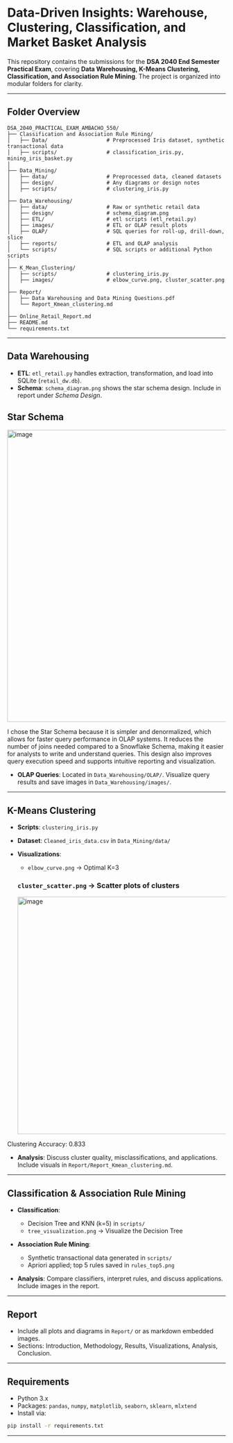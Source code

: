 # Data-Driven Insights: Warehouse, Clustering, Classification, and Market Basket Analysis

This repository contains the submissions for the **DSA 2040 End Semester Practical Exam**, covering **Data Warehousing, K-Means Clustering, Classification, and Association Rule Mining**. The project is organized into modular folders for clarity.

---

## **Folder Overview**

```
DSA_2040_PRACTICAL_EXAM_AMBACHO_550/
├── Classification and Association Rule Mining/
│   ├── Data/                   # Preprocessed Iris dataset, synthetic transactional data
│   ├── scripts/                # classification_iris.py, mining_iris_basket.py
│  
├── Data_Mining/
│   ├── data/                   # Preprocessed data, cleaned datasets
│   ├── design/                 # Any diagrams or design notes
│   ├── scripts/                # clustering_iris.py
│  
├── Data_Warehousing/
│   ├── data/                   # Raw or synthetic retail data
│   ├── design/                 # schema_diagram.png
│   ├── ETL/                    # etl scripts (etl_retail.py)
│   ├── images/                 # ETL or OLAP result plots
│   ├── OLAP/                   # SQL queries for roll-up, drill-down, slice
│   ├── reports/                # ETL and OLAP analysis
│   └── scripts/                # SQL scripts or additional Python scripts
│
├── K_Mean_Clustering/
│   ├── scripts/                # clustering_iris.py
│   ├── images/                 # elbow_curve.png, cluster_scatter.png
│
├── Report/
│   ├── Data Warehousing and Data Mining Questions.pdf
│   └── Report_Kmean_clustering.md
│
├── Online_Retail_Report.md
├── README.md
└── requirements.txt
```

---

## **Data Warehousing**

* **ETL**: `etl_retail.py` handles extraction, transformation, and load into SQLite (`retail_dw.db`).
* **Schema**: `schema_diagram.png` shows the star schema design. Include in report under *Schema Design*.
## Star Schema
<img width="963" height="673" alt="image" src="https://github.com/user-attachments/assets/f16a6544-fec6-4e04-9512-8e909eb63152" />

I chose the Star Schema because it is simpler and denormalized, which allows for faster query performance in OLAP systems. It reduces the number of joins needed compared to a Snowflake Schema, making it easier for analysts to write and understand queries. This design also improves query execution speed and supports intuitive reporting and visualization.

  
* **OLAP Queries**: Located in `Data_Warehousing/OLAP/`. Visualize query results and save images in `Data_Warehousing/images/`.

---

## **K-Means Clustering**

* **Scripts**: `clustering_iris.py`
* **Dataset**: `Cleaned_iris_data.csv` in `Data_Mining/data/`
* **Visualizations**:

  * `elbow_curve.png` → Optimal K=3
  ### `cluster_scatter.png` → Scatter plots of clusters
  <img width="702" height="547" alt="image" src="https://github.com/user-attachments/assets/9e5d7ee7-3846-44e0-8f0a-a3b8654acdd8" />
Clustering Accuracy: 0.833
* **Analysis**: Discuss cluster quality, misclassifications, and applications. Include visuals in `Report/Report_Kmean_clustering.md`.

---

## **Classification & Association Rule Mining**

* **Classification**:

  * Decision Tree and KNN (k=5) in `scripts/`
  * `tree_visualization.png` → Visualize the Decision Tree

* **Association Rule Mining**:

  * Synthetic transactional data generated in `scripts/`
  * Apriori applied; top 5 rules saved in `rules_top5.png`

* **Analysis**: Compare classifiers, interpret rules, and discuss applications. Include images in the report.

---

## **Report**

* Include all plots and diagrams in `Report/` or as markdown embedded images.
* Sections: Introduction, Methodology, Results, Visualizations, Analysis, Conclusion.

---

## **Requirements**

* Python 3.x
* Packages: `pandas`, `numpy`, `matplotlib`, `seaborn`, `sklearn`, `mlxtend`
* Install via:

```bash
pip install -r requirements.txt
```

---



